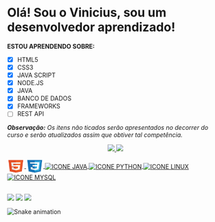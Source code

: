# Olá! Sou o Vinicius, sou um desenvolvedor aprendizado!

**ESTOU APRENDENDO SOBRE:**

- [x] HTML5
- [x] CSS3
- [x] JAVA SCRIPT
- [x] NODE.JS 
- [x] JAVA
- [x] BANCO DE DADOS
- [x] FRAMEWORKS
- [ ] REST API

**_Observação:_** _Os itens não ticados serão apresentados no decorrer do curso e serão atualizados assim que obtiver tal competência._


<div align="center">
  <a href="https://github.com/ViniCarmo">
  <img height="150em" src="https://github-readme-stats.vercel.app/api?username=ViniCarmo&show_icons=true&theme=radical"/>
  <img height="150em" src="https://github-readme-stats.vercel.app/api/top-langs/?username=ViniCarmo&layout=compact&langs_count=7&theme=radical"/>
</div>
<div style="display: inline_block"><br>
  <img align="center" alt="ICONE HTML" height="30" width="40" src="https://raw.githubusercontent.com/devicons/devicon/master/icons/html5/html5-original.svg">
  <img align="center" alt="ICONE CSS" height="30" width="40" src="https://raw.githubusercontent.com/devicons/devicon/master/icons/css3/css3-original.svg">
  <img align="center" alt="ICONE JAVA" height="30" width="30" src="https://cdn-icons-png.flaticon.com/512/3291/3291669.png">
  <img align="center" alt="ICONE PYTHON" height="30" width="30" src="https://img.icons8.com/color/48/null/python--v1.png">
  <img align="center" alt="ICONE LINUX" height="30" width="30" src="https://img.icons8.com/color/48/null/linux.png">
  <img align="center" alt="ICONE MYSQL" height="40" width="50" src="https://img.icons8.com/color/48/null/mysql.png">
</div>
  
  ##
 
<div> 
  <a href = "mailto:vinicius.carmo1106@gmail.com"><img src="https://img.shields.io/badge/-Gmail-%23333?style=for-the-badge&logo=gmail&logoColor=white" target="_blank"></a>
  <a href="https://www.linkedin.com/in/vinicius-carmo-ba5626226/" target="_blank"><img src="https://img.shields.io/badge/-LinkedIn-%230077B5?style=for-the-badge&logo=linkedin&logoColor=white" target="_blank"></a> 
  <a href="https://www.instagram.com/vini.carmoo/?next=%2F" target="_blank"><img src="https://img.shields.io/badge/Instagram-E4405F?style=for-the-badge&logo=instagram&logoColor=white" target="_blank"></a> 
  
 
 ![Snake animation](https://github.com/viniciusnunes137/viniciusnunes137/blob/output/github-contribution-grid-snake.svg)

</div>
